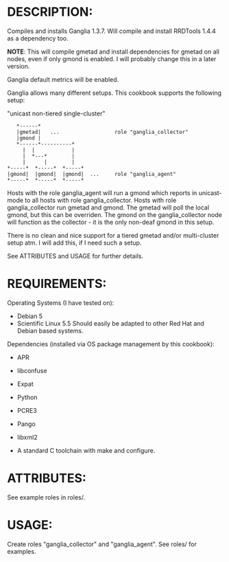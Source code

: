 # DESCRIPTION:

Compiles and installs Ganglia 1.3.7. Will compile and install RRDTools 1.4.4 
as a dependency too.

**NOTE**: This will compile gmetad and install dependencies for gmetad on all nodes, even if only
gmond is enabled. I will probably change this in a later version.

Ganglia default metrics will be enabled.

Ganglia allows many different setups. This cookbook supports the following setup:

"unicast non-tiered single-cluster"

       *------*
       |gmetad|   ...                  role "ganglia_collector"
       |gmond |  
       *------*----------*
         |  |            |
         |  *---*        |
         |      |        |
    *-----*  *-----*  *-----*
    |gmond|  |gmond|  |gmond|  ...     role "ganglia_agent"
    *-----*  *-----*  *-----*

Hosts with the role ganglia_agent will run a gmond which reports in unicast-mode
to all hosts with role ganglia_collector. Hosts with role ganglia_collector run
gmetad and gmond. The gmetad will poll the local gmond, but this can be overriden.
The gmond on the ganglia_collector node will function as the collector - it is the
only non-deaf gmond in this setup. 

There is no clean and nice support for a tiered gmetad and/or multi-cluster setup atm.
I will add this, if I need such a setup.

See ATTRIBUTES and USAGE for further details.

# REQUIREMENTS:

Operating Systems (I have tested on):
* Debian 5
* Scientific Linux 5.5
Should easily be adapted to other Red Hat and Debian based systems.

Dependencies (installed via OS package management by this cookbook):
* APR
* libconfuse
* Expat
* Python
* PCRE3
* Pango
* libxml2

* A standard C toolchain with make and configure.

# ATTRIBUTES: 

See example roles in roles/.

# USAGE:

Create roles "ganglia_collector" and "ganglia_agent". See roles/ for examples.
